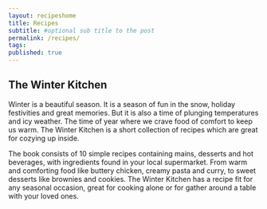 ```yaml
---
layout: recipeshome
title: Recipes
subtitle: #optional sub title to the post
permalink: /recipes/
tags:
published: true
---
```


## The Winter Kitchen


Winter is a beautiful season. It is a season of fun in the snow, holiday festivities and great memories. But it is also a time of plunging temperatures and icy weather. The time of year where we crave food of comfort to keep us warm. The Winter Kitchen is a short collection of recipes which are great for cozying up inside.

The book consists of 10 simple recipes containing mains, desserts and hot beverages, with ingredients found in your local supermarket. From warm and comforting food like buttery chicken, creamy pasta and curry, to sweet desserts like brownies and cookies. The Winter Kitchen has a recipe fit for any seasonal occasion, great for cooking alone or for gather around a table with your loved ones.

